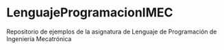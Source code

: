 # LenguajeProgramacionIMEC
Repositorio de ejemplos de la asignatura de Lenguaje de Programación de Ingeniería Mecatrónica
